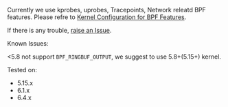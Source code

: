 Currently we use kprobes, uprobes, Tracepoints, Network releatd BPF features. Please refre to [Kernel Configuration for BPF Features](https://github.com/iovisor/bcc/blob/master/docs/kernel_config.md).

If there is any trouble, [raise an Issue](https://github.com/hitsz-ids/duetector/issues/new).

Known Issues:

<5.8 not support `BPF_RINGBUF_OUTPUT`, we suggest to use 5.8+(5.15+) kernel.

Tested on:

- 5.15.x
- 6.1.x
- 6.4.x
